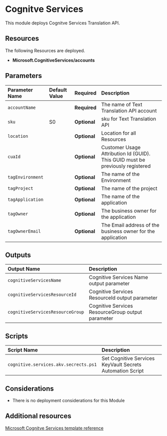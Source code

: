 # Cognitve Services

This module deploys Cognitve Services Translation API.

## Resources

The following Resources are deployed.

+ **Microsoft.CognitiveServices/accounts**

## Parameters

| Parameter Name | Default Value | Required | Description |
| :-             | :-            | :-       |:-           |
| `accountName` || **Required** |The name of Text Translation API account
| `sku` | S0| **Optional** | sku for Text Translation API
| `location` || **Optional** | Location for all Resources
| `cuaId` || **Optional** | Customer Usage Attribution Id (GUID). This GUID must be previously registered
| `tagEnvironment` || **Optional** | The name of the Environment
| `tagProject` || **Optional** | The name of the project
| `tagApplication` || **Optional** | The name of the application
| `tagOwner` || **Optional** | The business owner for the application
| `tagOwnerEmail` || **Optional** | The Email address of the business owner for the application

## Outputs

| Output Name | Description |
| :-          | :-          |
| `cognitiveServicesName` |  Cognitive Services Name output parameter
| `cognitiveServicesResourceId` | Cognitive Services ResourceId output parameter
| `cognitiveServicesResourceGroup` | Cognitive Services ResourceGroup output parameter

## Scripts

| Script Name | Description |
| :-          | :-          |
| `cognitive.services.akv.secrects.ps1` | Set Cognitive Services KeyVault Secrets Automation Script

## Considerations

+ There is no deployment considerations for this Module

## Additional resources

[Microsoft Cognitve Services template reference](https://docs.microsoft.com/en-us/azure/templates/microsoft.cognitiveservices/allversions)
